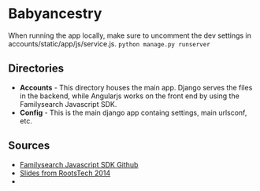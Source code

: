 # Babyancestry
When running the app locally, make sure to uncomment the dev settings in accounts/static/app/js/service.js.
` python manage.py runserver `

## Directories
- **Accounts** - This directory houses the main app. Django serves the files in the backend, while Angularjs works on the front end by using the Familysearch Javascript SDK. 
- **Config** - This is the main django app containg settings, main urlsconf, etc. 

## Sources
- [Familysearch Javascript SDK Github](https://github.com/FamilySearch/familysearch-javascript-sdk)
- [Slides from RootsTech 2014](http://dallanq.github.io/rootstech-2014-fs-js-sdk-slides/#/)
- 

